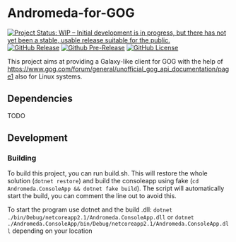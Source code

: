 # Andromeda-for-GOG
[![Project Status: WIP – Initial development is in progress, but there has not yet been a stable, usable release suitable for the public.](http://www.repostatus.org/badges/latest/active.svg)](http://www.repostatus.org/#active)
[![GitHub Release](https://img.shields.io/github/release/NicoVIII/Andromeda-for-GOG.svg)](https://github.com/NicoVIII/Andromeda-for-GOG/releases/latest)
[![Github Pre-Release](https://img.shields.io/github/release/NicoVIII/Andromeda-for-GOG/all.svg?label=prerelease)](https://github.com/NicoVIII/Andromeda-for-GOG/releases)
[![GitHub License](https://img.shields.io/badge/license-MIT-blue.svg)](https://raw.githubusercontent.com/NicoVIII/Andromeda-for-GOG/master/LICENSE.txt)

This project aims at providing a Galaxy-like client for GOG with the help of https://www.gog.com/forum/general/unofficial_gog_api_documentation/page1 also for Linux systems.

## Dependencies
TODO

## Development
### Building
To build this project, you can run build.sh. This will restore the whole solution (`dotnet restore`) and build the consoleapp using fake (`cd Andromeda.ConsoleApp && dotnet fake build`).
The script will automatically start the build, you can comment the line out to avoid this.

To start the program use dotnet and the build .dll: `dotnet ./bin/Debug/netcoreapp2.1/Andromeda.ConsoleApp.dll` or `dotnet ./Andromeda.ConsoleApp/bin/Debug/netcoreapp2.1/Andromeda.ConsoleApp.dll` depending on your location
